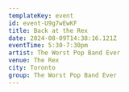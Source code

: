 ```yaml
---
templateKey: event
id: event-U9g7wEwKF
title: Back at the Rex
date: 2024-08-09T14:38:16.121Z
eventTime: 5:30-7:30pm
artist: The Worst Pop Band Ever
venue: The Rex
city: Toronto
group: The Worst Pop Band Ever
---
```


